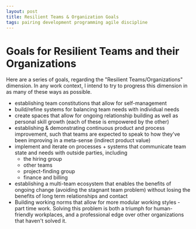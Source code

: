 ```yaml
---
layout: post
title: Resilient Teams & Organization Goals
tags: pairing development programming agile discipline
---
```


# Goals for Resilient Teams and their Organizations

Here are a series of goals, regarding the "Resilient Teams/Organizations" dimension. In any work context, I intend to try to progress this dimension in as many of these ways as possible.

* establishing team constitutions that allow for self-management 
* build/refine systems for balancing team needs with individual needs
* create spaces that allow for ongoing relationship building as well as personal skill growth (each of these is empowered by the other)
* establishing & demonstrating continuous product and process improvement, such that teams are expected to speak to how they've been improving in a meta-sense (indirect product value)
* implement and iterate on processes + systems that communicate team state and needs with outside parties, including
    * the hiring group
    * other teams
    * project-finding group
    * finance and billing
* establishing a multi-team ecosystem that enables the benefits of ongoing change (avoiding the stagnant team problem) without losing the benefits of long term relationships and contact
* Building working norms that allow for more modular working styles - part time work. Solving this problem is both a triumph for human-friendly workplaces, and a professional edge over other organizations that haven't solved it.